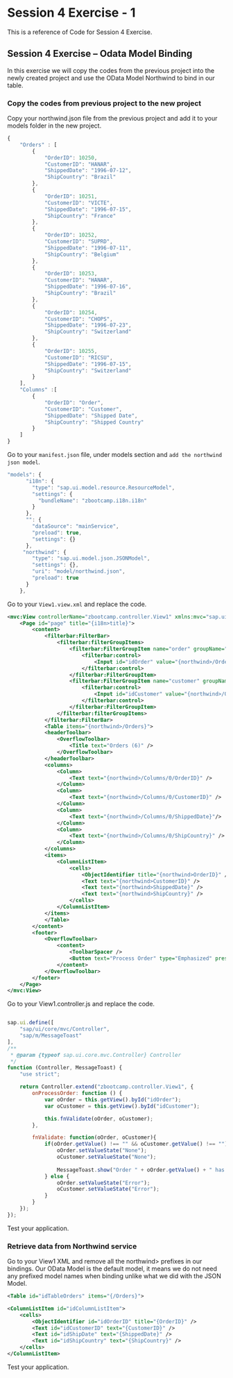 # Session 4 Exercise - 1
This is a reference of Code for Session 4 Exercise.

## Session 4 Exercise – Odata Model Binding
In this exercise we will copy the codes from the previous project into the newly created project and use the OData Model Northwind to bind in our table. 

### Copy the codes from previous project to the new project

Copy your northwind.json file from the previous project and add it to your models folder in the new project. 
```js
{
	"Orders" : [
		{
			"OrderID": 10250,
			"CustomerID": "HANAR",
			"ShippedDate": "1996-07-12",
			"ShipCountry": "Brazil"
		},
		{
			"OrderID": 10251,
			"CustomerID": "VICTE",
			"ShippedDate": "1996-07-15",
			"ShipCountry": "France"
		},
		{
			"OrderID": 10252,
			"CustomerID": "SUPRD",
			"ShippedDate": "1996-07-11",
			"ShipCountry": "Belgium"
		},
		{
			"OrderID": 10253,
			"CustomerID": "HANAR",
			"ShippedDate": "1996-07-16",
			"ShipCountry": "Brazil"
		},
		{
			"OrderID": 10254,
			"CustomerID": "CHOPS",
			"ShippedDate": "1996-07-23",
			"ShipCountry": "Switzerland"
		},
		{
			"OrderID": 10255,
			"CustomerID": "RICSU",
			"ShippedDate": "1996-07-15",
			"ShipCountry": "Switzerland"
		}
	],
	"Columns" :[
		{
			"OrderID": "Order",
			"CustomerID": "Customer",
			"ShippedDate": "Shipped Date",
			"ShipCountry": "Shipped Country"
		}
	]
}
```

Go to your ``manifest.json`` file, under models section and ``add the northwind json model``.
```js
"models": {
      "i18n": {
        "type": "sap.ui.model.resource.ResourceModel",
        "settings": {
          "bundleName": "zbootcamp.i18n.i18n"
        }
      },
      "": {
        "dataSource": "mainService",
        "preload": true,
        "settings": {}
      },
     "northwind": {
        "type": "sap.ui.model.json.JSONModel",
        "settings": {},
        "uri": "model/northwind.json",
        "preload": true
      } 
    },

```
Go to your ``View1.view.xml`` and replace the code.

```xml
<mvc:View controllerName="zbootcamp.controller.View1" xmlns:mvc="sap.ui.core.mvc" displayBlock="true" xmlns="sap.m" xmlns:filterbar="sap.ui.comp.filterbar">
    <Page id="page" title="{i18n>title}">
        <content>
            <filterbar:FilterBar>
                <filterbar:filterGroupItems>
                    <filterbar:FilterGroupItem name="order" groupName="a" visibleInFilterBar="true" label="Order ID">
                        <filterbar:control>
                            <Input id="idOrder" value="{northwind>/Orders/0/OrderID}"/>
                        </filterbar:control>
                    </filterbar:FilterGroupItem>
                    <filterbar:FilterGroupItem name="customer" groupName="a" visibleInFilterBar="true" label="Customer ID">
                        <filterbar:control>
                            <Input id="idCustomer" value="{northwind>/Orders/0/CustomerID}"/>
                        </filterbar:control>
                    </filterbar:FilterGroupItem>
                </filterbar:filterGroupItems>
            </filterbar:FilterBar>
            <Table items="{northwind>/Orders}">
            <headerToolbar>
                <OverflowToolbar>
                    <Title text="Orders (6)" />
                </OverflowToolbar>
            </headerToolbar>
            <columns>
                <Column>
                    <Text text="{northwind>/Columns/0/OrderID}" />
                </Column>
                <Column>
                    <Text text="{northwind>/Columns/0/CustomerID}" />
                </Column>
                <Column>
                    <Text text="{northwind>/Columns/0/ShippedDate}"/>
                </Column>
                <Column>
                    <Text text="{northwind>/Columns/0/ShipCountry}" />
                </Column>
            </columns>
            <items>
                <ColumnListItem>
                    <cells>
                        <ObjectIdentifier title="{northwind>OrderID}" />
                        <Text text="{northwind>CustomerID}" />
                        <Text text="{northwind>ShippedDate}" />
                        <Text text="{northwind>ShipCountry}" />
                    </cells>
                </ColumnListItem>
            </items>
            </Table>
        </content>
        <footer>
            <OverflowToolbar>
                <content>
                    <ToolbarSpacer />
                    <Button text="Process Order" type="Emphasized" press="onProcessOrder"/>
                </content>
            </OverflowToolbar>
        </footer>
    </Page>
</mvc:View>
```

Go to your View1.controller.js and replace the code.
```js

sap.ui.define([
    "sap/ui/core/mvc/Controller",
    "sap/m/MessageToast"
],
/**
 * @param {typeof sap.ui.core.mvc.Controller} Controller
 */
function (Controller, MessageToast) {
    "use strict";

    return Controller.extend("zbootcamp.controller.View1", {
        onProcessOrder: function () {
            var oOrder = this.getView().byId("idOrder");
            var oCustomer = this.getView().byId("idCustomer");

            this.fnValidate(oOrder, oCustomer);
        },

        fnValidate: function(oOrder, oCustomer){
            if(oOrder.getValue() !== "" && oCustomer.getValue() !== ""){
                oOrder.setValueState("None");
                oCustomer.setValueState("None");
                
                MessageToast.show("Order " + oOrder.getValue() + " has been processed for Customer " + oCustomer.getValue() + " sucessfully!" );
            } else {
                oOrder.setValueState("Error");
                oCustomer.setValueState("Error");
            }
        }
    });
});
```
Test your application.


### Retrieve data from Northwind service

Go to your View1 XML and remove all the northwind> prefixes in our bindings. Our OData Model is the default model, it means we do not need any prefixed model names when binding unlike what we did with the JSON Model.
```xml
<Table id="idTableOrders" items="{/Orders}">
```

```xml
<ColumnListItem id="idColumnListItem">
	<cells>
		<ObjectIdentifier id="idOrderID" title="{OrderID}" />
		<Text id="idCustomerID" text="{CustomerID}" />
		<Text id="idShipDate" text="{ShippedDate}" />
		<Text id="idShipCountry" text="{ShipCountry}" />
	</cells>
</ColumnListItem>
```


Test your application. 
